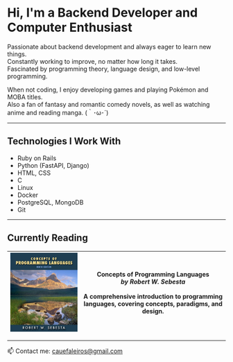 # Hi, I'm a Backend Developer and Computer Enthusiast

Passionate about backend development and always eager to learn new things.  
Constantly working to improve, no matter how long it takes.  
Fascinated by programming theory, language design, and low-level programming.

When not coding, I enjoy developing games and playing Pokémon and MOBA titles.  
Also a fan of fantasy and romantic comedy novels, as well as watching anime and reading manga. (｀･ω･´)

---

## Technologies I Work With

- Ruby on Rails
- Python (FastAPI, Django)
- HTML, CSS
- C
- Linux
- Docker
- PostgreSQL, MongoDB
- Git

---

## Currently Reading

| ![Concepts of Programming Languages](51M1-8dgi1L._SL1200___76126.jpg) | **Concepts of Programming Languages**<br>*by Robert W. Sebesta*<br><br>A comprehensive introduction to programming languages, covering concepts, paradigms, and design. |
|---|---|

---

📫 Contact me: [cauefaleiros@gmail.com](mailto:cauefaleiros@gmail.com)
